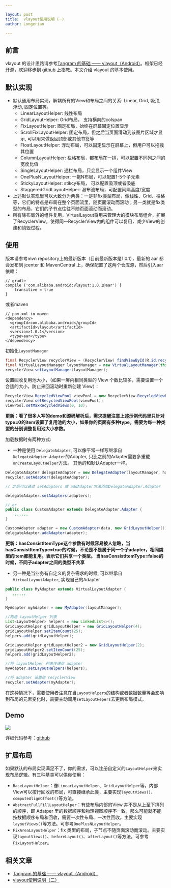 ```yaml
---

layout: post
title:  vlayout使用说明（一）
author: Longerian

---
```


## 前言

vlayout 的设计思路请参考[Tangram 的基础 —— vlayout（Android）](http://pingguohe.net/2017/02/28/vlayout-design.html)。框架已经开源，欢迎移步到 [github](https://github.com/alibaba/vlayout) 上指教。本文介绍 vlayout 的基本使用。

## 默认实现

 * 默认通用布局实现，解耦所有的View和布局之间的关系: Linear, Grid, 吸顶, 浮动, 固定位置等。
	* LinearLayoutHelper: 线性布局
	* GridLayoutHelper:  Grid布局， 支持横向的colspan
	* FixLayoutHelper: 固定布局，始终在屏幕固定位置显示
	* ScrollFixLayoutHelper: 固定布局，但之后当页面滑动到该图片区域才显示, 可以用来做返回顶部或其他书签等
	* FloatLayoutHelper: 浮动布局，可以固定显示在屏幕上，但用户可以拖拽其位置
	* ColumnLayoutHelper: 栏格布局，都布局在一排，可以配置不同列之间的宽度比值
	* SingleLayoutHelper: 通栏布局，只会显示一个组件View
	* OnePlusNLayoutHelper: 一拖N布局，可以配置1-5个子元素
	* StickyLayoutHelper: stikcy布局， 可以配置吸顶或者吸底
	* StaggeredGridLayoutHelper: 瀑布流布局，可配置间隔高度/宽度
 * 上述默认实现里可以大致分为两类：一是非fix类型布局，像线性、Grid、栏格等，它们的特点是布局在整个页面流里，随页面滚动而滚动；另一类就是fix类型的布局，它们的子节点往往不随页面滚动而滚动。
 * 所有除布局外的组件复用，VirtualLayout将用来管理大的模块布局组合，扩展了RecyclerView，使得同一RecyclerView内的组件可以复用，减少View的创建和销毁过程。

## 使用

版本请参考mvn repository上的最新版本（目前最新版本是1.0.1），最新的 aar 都会发布到 jcenter 和 MavenCentral 上，确保配置了这两个仓库源，然后引入aar依赖：

```
// gradle
compile ('com.alibaba.android:vlayout:1.0.1@aar') {
	transitive = true
}
```

或者maven

```
// pom.xml in maven
<dependency>
  <groupId>com.alibaba.android</groupId>
  <artifactId>vlayout</artifactId>
  <version>1.0.1</version>
  <type>aar</type>
</dependency>
```


初始化```LayoutManager```

```java
final RecyclerView recyclerView = (RecyclerView) findViewById(R.id.recycler_view);
final VirtualLayoutManager layoutManager = new VirtualLayoutManager(this);
recyclerView.setLayoutManager(layoutManager);
```

设置回收复用池大小，（如果一屏内相同类型的 View 个数比较多，需要设置一个合适的大小，防止来回滚动时重新创建 View）：

```java
RecyclerView.RecycledViewPool viewPool = new RecyclerView.RecycledViewPool();
recyclerView.setRecycledViewPool(viewPool);
viewPool.setMaxRecycledViews(0, 10);
```
**更新：看了很多人写的demo和源码解析后，需求提醒注意上述示例代码里只针对type=0的item设置了复用池的大小，如果你的页面有多种type，需要为每一种类型的分别调整复用池大小参数。**

加载数据时有两种方式:

* 一种是使用 ```DelegateAdapter```, 可以像平常一样写继承自```DelegateAdapter.Adapter```的Adapter, 只比之前的Adapter需要多重载```onCreateLayoutHelper```方法。
其他的和默认Adapter一样。

```java
DelegateAdapter delegateAdapter = new DelegateAdapter(layoutManager, hasConsistItemType);
recycler.setAdapter(delegateAdapter);

// 之后可以通过 setAdapters 或 addAdapter方法添加DelegateAdapter.Adapter

delegateAdapter.setAdapters(adapters);

// or
public class CustomAdapter extends DelegateAdapter.Adapter {
	......
}

CustomAdapter adapter = new CustomAdapter(data, new GridLayoutHelper());
delegateAdapter.addAdapter(adapter);

```
**更新：hasConsistItemType这个参数有时候容易被人忽略，当hasConsistItemType=true的时候，不论是不是属于同一个子adapter，相同类型的item都能复用。表示它们共享一个类型。
当hasConsistItemType=false的时候，不同子adapter之间的类型不共享**

* 另一种是当业务有自定义的复杂需求的时候, 可以继承自```VirtualLayoutAdapter```, 实现自己的Adapter

```java
public class MyAdapter extends VirtualLayoutAdapter {
   ......
}

MyAdapter myAdapter = new MyAdapter(layoutManager);

//构造 layoutHelper 列表
List<LayoutHelper> helpers = new LinkedList<>();
GridLayoutHelper gridLayoutHelper = new GridLayoutHelper(4);
gridLayoutHelper.setItemCount(25);
helpers.add(gridLayoutHelper);

GridLayoutHelper gridLayoutHelper2 = new GridLayoutHelper(2);
gridLayoutHelper2.setItemCount(25);
helpers.add(gridLayoutHelper2);

//将 layoutHelper 列表传递给 adapter
myAdapter.setLayoutHelpers(helpers);

//将 adapter 设置给 recyclerView
recycler.setAdapter(myAdapter);

```

在这种情况下，需要使用者注意在当```LayoutHelpers```的结构或者数据数量等会影响到布局的元素变化时，需要主动调用```setLayoutHepers```去更新布局模式。

## Demo

![](http://img3.tbcdn.cn/L1/461/1/1b9bfb42009047f75cee08ae741505de2c74ac0a)

详细代码参考：[github](https://github.com/alibaba/vlayout/tree/master/examples)

## 扩展布局
如果默认的布局实现满足不了，你的需求，可以注册自定义的```LayoutHelper```来实现布局逻辑。有三种基类可以供你使用：

* ```BaseLayoutHelper```：像```LinearLayoutHelper```、```GridLayoutHelper```等，内部View可以按行回收的布局，可直接继承此类，主要实现```layoutViews()```、```computeAlignOffset()```等方法。
* ```AbstractFullFillLayoutHelper```：有些布局内部的View 并不是从上至下排列的顺序，即 Adatper 里的数据顺序和物理视图顺序不一致，那么可能就不能按数据顺序布局和回收，需要一次性布局、一次性回收。主要实现```layoutViews()```等方法。可参考```OnePlusNLayoutHelper```。
* ```FixAreaLayoutHelper```：fix 类型的布局，子节点不随页面滚动而滚动。主要实现```layoutViews()```、```beforeLayout()```、```afterLayout()```等方法，可参考```FixLayoutHelper```。

## 相关文章
+ [Tangram 的基础 —— vlayout（Android）](http://pingguohe.net/2017/02/28/vlayout-design.html)
+ [vlayout使用说明（二）](http://pingguohe.net/2017/03/03/vlayout-guide-2.html)